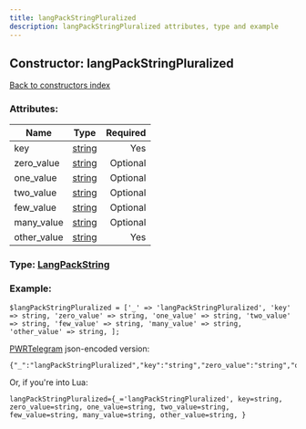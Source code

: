 ```yaml
---
title: langPackStringPluralized
description: langPackStringPluralized attributes, type and example
---
```

## Constructor: langPackStringPluralized  
[Back to constructors index](index.md)



### Attributes:

| Name     |    Type       | Required |
|----------|:-------------:|---------:|
|key|[string](../types/string.md) | Yes|
|zero\_value|[string](../types/string.md) | Optional|
|one\_value|[string](../types/string.md) | Optional|
|two\_value|[string](../types/string.md) | Optional|
|few\_value|[string](../types/string.md) | Optional|
|many\_value|[string](../types/string.md) | Optional|
|other\_value|[string](../types/string.md) | Yes|



### Type: [LangPackString](../types/LangPackString.md)


### Example:

```
$langPackStringPluralized = ['_' => 'langPackStringPluralized', 'key' => string, 'zero_value' => string, 'one_value' => string, 'two_value' => string, 'few_value' => string, 'many_value' => string, 'other_value' => string, ];
```  

[PWRTelegram](https://pwrtelegram.xyz) json-encoded version:

```
{"_":"langPackStringPluralized","key":"string","zero_value":"string","one_value":"string","two_value":"string","few_value":"string","many_value":"string","other_value":"string"}
```


Or, if you're into Lua:  


```
langPackStringPluralized={_='langPackStringPluralized', key=string, zero_value=string, one_value=string, two_value=string, few_value=string, many_value=string, other_value=string, }

```


